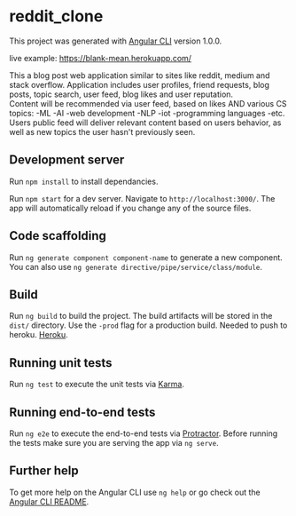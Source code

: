 # reddit_clone

This project was generated with [Angular CLI](https://github.com/angular/angular-cli) version 1.0.0.

live example: https://blank-mean.herokuapp.com/

This a blog post web application similar to sites like reddit, medium and stack overflow. Application includes user
profiles, friend requests, blog posts, topic search, user feed, blog likes and user reputation.  
Content will be recommended via user feed, based on likes AND various CS topics:
	-ML
	-AI
	-web development
	-NLP
	-iot
	-programming languages
	-etc.
Users public feed will deliver relevant content based on users behavior, as well as new topics the user hasn't previously seen. 	

## Development server

Run `npm install` to install dependancies.

Run `npm start` for a dev server. Navigate to `http://localhost:3000/`. The app will automatically reload if you change any of the source files.

## Code scaffolding

Run `ng generate component component-name` to generate a new component. You can also use `ng generate directive/pipe/service/class/module`.

## Build

Run `ng build` to build the project. The build artifacts will be stored in the `dist/` directory. Use the `-prod` flag for a production build. Needed to push to heroku. [Heroku](https://dashboard.heroku.com/).

## Running unit tests

Run `ng test` to execute the unit tests via [Karma](https://karma-runner.github.io).

## Running end-to-end tests

Run `ng e2e` to execute the end-to-end tests via [Protractor](http://www.protractortest.org/).
Before running the tests make sure you are serving the app via `ng serve`.

## Further help

To get more help on the Angular CLI use `ng help` or go check out the [Angular CLI README](https://github.com/angular/angular-cli/blob/master/README.md).
